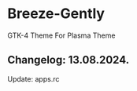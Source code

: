 # Breeze-Gently
GTK-4 Theme For Plasma Theme

Changelog: 13.08.2024.
----------------------

Update: apps.rc
